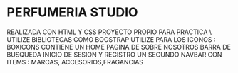 <H1>PERFUMERIA STUDIO  </H1>
REALIZADA CON HTML Y CSS 
PROYECTO PROPIO PARA PRACTICA \
UTILIZE BIBLIOTECAS COMO BOOSTRAP 
UTILIZE PARA LOS ICONOS : BOXICONS 
CONTIENE UN HOME 
PAGINA DE SOBRE NOSOTROS
BARRA DE BUSQUEDA 
INICIO DE SESION Y REGISTRO 
UN SEGUNDO NAVBAR CON ITEMS : MARCAS, ACCESORIOS,FRAGANCIAS 
